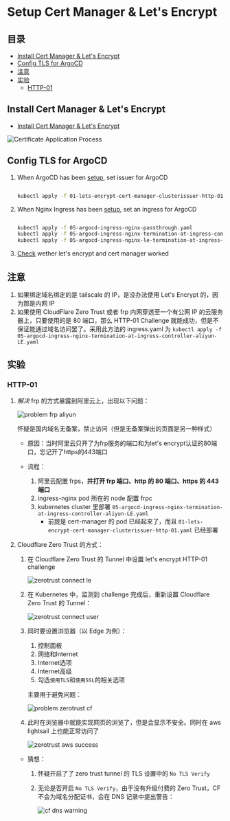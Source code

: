 # Setup Cert Manager & Let's Encrypt

## 目录
- [Install Cert Manager & Let's Encrypt](#install-cert-manager--lets-encrypt)
- [Config TLS for ArgoCD](#config-tls-for-argocd)
- [注意](#注意)
- [实验](#实验)
    - [HTTP-01](#http-01)


## Install Cert Manager & Let's Encrypt
- [Install Cert Manager & Let's Encrypt](./script/01-lets-encrypt-cert-manager.sh)

![Certificate Application Process](./pictures/Certificate%20Application%20Process.png)


## Config TLS for ArgoCD 
1. When ArgoCD has been [setup](../ArgoCD/ArgoCD-README.md), set issuer for ArgoCD
    ```sh
    
    kubectl apply -f 01-lets-encrypt-cert-manager-clusterissuer-http-01.yaml
    ```

1. When Nginx Ingress has been [setup](../Ingress-Nginx/Ingress-Nginx-README.md), set an ingress for ArgoCD
    ```sh

    kubectl apply -f 05-argocd-ingress-nginx-passthrough.yaml
    kubectl apply -f 05-argocd-ingress-nginx-termination-at-ingress-controller.yaml
    kubectl apply -f 05-argocd-ingress-nginx-le-termination-at-ingress-controller.yaml
    ```

1. [Check](./script/02-lets-encrypt-cert-manager-ingress-nginx-check.sh) wether let's encrypt and cert manager worked


## 注意
1. 如果绑定域名绑定的是 tailscale 的 IP，是没办法使用 Let's Encrypt 的，因为那是内网 IP
1. 如果使用 CloudFlare Zero Trust 或者 frp 内网穿透至一个有公网 IP 的云服务器上，只要使用的是 80 端口，那么 HTTP-01 Challenge 就能成功，但是不保证能通过域名访问罢了。采用此方法的 ingress.yaml 为 ```kubectl apply -f 05-argocd-ingress-nginx-termination-at-ingress-controller-aliyun-LE.yaml```


## 实验

### HTTP-01
1. *解决* frp 的方式暴露到阿里云上，出现以下问题：

    ![problem frp aliyun](./pictures/problem-frp-aliyun.png)

    怀疑是国内域名无备案，禁止访问（但是无备案弹出的页面是另一种样式）

    - 原因：当时阿里云只开了为frp服务的端口和为let's encrypt认证的80端口，忘记开了https的443端口

    - 流程：
        1. 阿里云配置 frps，**并打开 frp 端口、http 的 80 端口、https 的 443 端口**
        1. ingress-nginx pod 所在的 node 配置 frpc
        1. kubernetes cluster 里部署 ```05-argocd-ingress-nginx-termination-at-ingress-controller-aliyun-LE.yaml```
            - 前提是 cert-manager 的 pod 已经起来了，而且 ```01-lets-encrypt-cert-manager-clusterissuer-http-01.yaml``` 已经部署

1. Cloudflare Zero Trust 的方式：
    1. 在 Cloudflare Zero Trust 的 Tunnel 中设置 let's encrypt HTTP-01 challenge

        ![zerotrust connect le](./pictures/zerotrust-connect-le.png)

    1. 在 Kubernetes 中，监测到 challenge 完成后，重新设置 Cloudflare Zero Trust 的 Tunnel：
   
        ![zerotrust connect user](./pictures/zerotrust-connect-user.png)

    1. 同时要设置浏览器（以 Edge 为例）：
        1. 控制面板
        1. 网络和Internet
        1. Internet选项
        1. Internet高级
        1. 勾选```使用TLS```和```使用SSL```的相关选项

        主要用于避免问题：
       
        ![problem zerotrust cf](./pictures/problem-zerotrust-cf.png)
       
    1. 此时在浏览器中就能实现网页的浏览了，但是会显示不安全。同时在 aws lightsail 上也能正常访问了

        ![zerotrust aws success](./pictures/zerotrust-aws-success.png)
       
    - 猜想：
        1. 怀疑开启了了 zero trust tunnel 的 TLS 设置中的 ```No TLS Verify```
        1. 无论是否开启 ```No TLS Verify```，由于没有升级付费的 Zero Trust，CF不会为域名分配证书，会在 DNS 记录中提出警告：
    
            ![cf dns warning](./pictures/cf-dns-warning.png)
